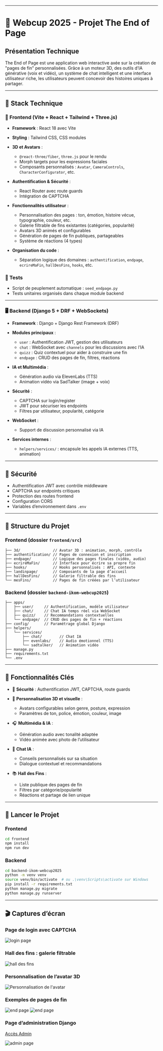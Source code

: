 

---

# 🧠 Webcup 2025 - Projet The End of Page

## Présentation Technique

The End of Page est une application web interactive axée sur la création de "pages de fin" personnalisées. Grâce à un moteur 3D, des outils d’IA générative (voix et vidéo), un système de chat intelligent et une interface utilisateur riche, les utilisateurs peuvent concevoir des histoires uniques à partager.

---

## 🧰 Stack Technique

### 🎨 Frontend (Vite + React + Tailwind + Three.js)

* **Framework** : React 18 avec Vite
* **Styling** : Tailwind CSS, CSS modules
* **3D et Avatars** :

  * `@react-three/fiber`, `three.js` pour le rendu
  * Morph targets pour les expressions faciales
  * Composants personnalisés : `Avatar`, `CameraControls`, `CharacterConfigurator`, etc.
* **Authentification & Sécurité** :

  * React Router avec route guards
  * Intégration de CAPTCHA
* **Fonctionnalités utilisateur** :

  * Personnalisation des pages : ton, émotion, histoire vécue, typographie, couleur, etc.
  * Galerie filtrable de fins existantes (catégories, popularité)
  * Avatars 3D animés et configurables
  * Génération de pages de fin publiques, partageables
  * Système de réactions (4 types)
* **Organisation du code** :

  * Séparation logique des domaines : `authentification`, `endpage`, `ecrireMaFin`, `hallDesFins`, `hooks`, etc.

### 🧪 Tests

* Script de peuplement automatique : `seed_endpage.py`
* Tests unitaires organisés dans chaque module backend

---

### 🖥 Backend (Django 5 + DRF + WebSockets)

* **Framework** : Django + Django Rest Framework (DRF)
* **Modules principaux** :

  * `user` : Authentification JWT, gestion des utilisateurs
  * `chat` : WebSocket avec `channels` pour les discussions avec l’IA
  * `quizz` : Quiz contextuel pour aider à construire une fin
  * `endpage` : CRUD des pages de fin, filtres, réactions
* **IA et Multimédia** :

  * Génération audio via ElevenLabs (TTS)
  * Animation vidéo via SadTalker (image + voix)
* **Sécurité** :

  * CAPTCHA sur login/register
  * JWT pour sécuriser les endpoints
  * Filtres par utilisateur, popularité, catégorie
* **WebSocket** :

  * Support de discussion personnalisé via IA
* **Services internes** :

  * `helpers/services/` : encapsule les appels IA externes (TTS, animation)

---

## 🔐 Sécurité

* Authentification JWT avec contrôle middleware
* CAPTCHA sur endpoints critiques
* Protection des routes frontend
* Configuration CORS
* Variables d’environnement dans `.env`

---

## 📁 Structure du Projet

### Frontend (dossier `frontend/src`)

```
├── 3d/               // Avatar 3D : animation, morph, contrôle
├── authentification/ // Pages de connexion et inscription
├── endpage/          // Logique des pages finales (vidéo, audio)
├── ecrireMaFin/      // Interface pour écrire sa propre fin
├── hooks/            // Hooks personnalisés : API, contexte
├── landinpage/       // Composants de la page d’accueil
├── hallDesFins/      // Galerie filtrable des fins
└── mesFins/          // Pages de fin créées par l’utilisateur
```

### Backend (dossier `backend-ikom-webcup2025`)

```
├── apps/
│   ├── user/     // Authentification, modèle utilisateur
│   ├── chat/     // Chat IA temps réel via WebSocket
│   ├── quizz/    // Recommandations contextuelles
│   └── endpage/  // CRUD des pages de fin + réactions
├── config/       // Paramétrage global Django
├── helpers/
│   └── services/
│       ├── chat/        // Chat IA
│       ├── evenlabs/    // Audio émotionnel (TTS)
│       └── sadtalker/   // Animation vidéo
├── manage.py
├── requirements.txt
└── .env
```

---

## 🧪 Fonctionnalités Clés

* 🔐 **Sécurité** : Authentification JWT, CAPTCHA, route guards
* 🧍 **Personnalisation 3D et visuelle** :

  * Avatars configurables selon genre, posture, expression
  * Paramètres de ton, police, émotion, couleur, image
* 🎧 **Multimédia & IA** :

  * Génération audio avec tonalité adaptée
  * Vidéo animée avec photo de l’utilisateur
* 💬 **Chat IA** :

  * Conseils personnalisés sur sa situation
  * Dialogue contextuel et recommandations
* 📚 **Hall des Fins** :

  * Liste publique des pages de fin
  * Filtres par catégorie/popularité
  * Réactions et partage de lien unique

---

## 🚀 Lancer le Projet

### Frontend

```bash
cd frontend
npm install
npm run dev
```

### Backend

```bash
cd backend-ikom-webcup2025
python -m venv venv
source venv/bin/activate  # ou .\venv\Scripts\activate sur Windows
pip install -r requirements.txt
python manage.py migrate
python manage.py runserver
```

---

## 🎬 Captures d’écran

### Page de login avec CAPTCHA

![login page](./captures/login-page.png)

### Hall des fins : galerie filtrable

![hall des fins](./captures/hall-des-fins.png)

### Personnalisation de l’avatar 3D

![Personnalisation de l'avatar](./captures/3d-edit.png)

### Exemples de pages de fin

![end page](./captures/end-page-1.png)
![end page](./captures/end-page-2.png)

### Page d’administration Django

[Accès Admin](https://backend.ikomtoky.madagascar.webcup.hodi.host/admin)

![admin page](./captures/admin-page.png)
